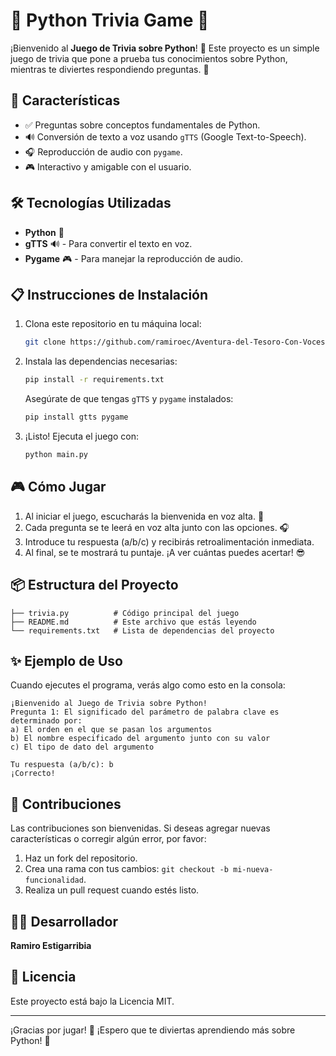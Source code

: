 
# 🧠 Python Trivia Game 🧠

¡Bienvenido al **Juego de Trivia sobre Python**! 🎉 Este proyecto es un simple juego de trivia que pone a prueba tus conocimientos sobre Python, mientras te diviertes respondiendo preguntas. 🐍

## 🚀 Características

- ✅ Preguntas sobre conceptos fundamentales de Python.
- 🔊 Conversión de texto a voz usando `gTTS` (Google Text-to-Speech).
- 🎧 Reproducción de audio con `pygame`.
- 🎮 Interactivo y amigable con el usuario.

## 🛠️ Tecnologías Utilizadas

- **Python** 🐍
- **gTTS** 🔊 - Para convertir el texto en voz.
- **Pygame** 🎮 - Para manejar la reproducción de audio.
  
## 📋 Instrucciones de Instalación

1. Clona este repositorio en tu máquina local:

    ```bash
    git clone https://github.com/ramiroec/Aventura-del-Tesoro-Con-Voces.git
    ```

2. Instala las dependencias necesarias:

    ```bash
    pip install -r requirements.txt
    ```

    Asegúrate de que tengas `gTTS` y `pygame` instalados:

    ```bash
    pip install gtts pygame
    ```

3. ¡Listo! Ejecuta el juego con:

    ```bash
    python main.py
    ```

## 🎮 Cómo Jugar

1. Al iniciar el juego, escucharás la bienvenida en voz alta. 🎉
2. Cada pregunta se te leerá en voz alta junto con las opciones. 🎧
3. Introduce tu respuesta (a/b/c) y recibirás retroalimentación inmediata.
4. Al final, se te mostrará tu puntaje. ¡A ver cuántas puedes acertar! 😎

## 📦 Estructura del Proyecto

```plaintext
├── trivia.py          # Código principal del juego
├── README.md          # Este archivo que estás leyendo
└── requirements.txt   # Lista de dependencias del proyecto
```

## ✨ Ejemplo de Uso

Cuando ejecutes el programa, verás algo como esto en la consola:

```plaintext
¡Bienvenido al Juego de Trivia sobre Python!
Pregunta 1: El significado del parámetro de palabra clave es determinado por:
a) El orden en el que se pasan los argumentos
b) El nombre especificado del argumento junto con su valor
c) El tipo de dato del argumento

Tu respuesta (a/b/c): b
¡Correcto!
```

## 🤝 Contribuciones

Las contribuciones son bienvenidas. Si deseas agregar nuevas características o corregir algún error, por favor:

1. Haz un fork del repositorio.
2. Crea una rama con tus cambios: `git checkout -b mi-nueva-funcionalidad`.
3. Realiza un pull request cuando estés listo.

## 👨‍💻 Desarrollador

**Ramiro Estigarribia**  

## 📝 Licencia

Este proyecto está bajo la Licencia MIT. 

---

¡Gracias por jugar! 🤗 ¡Espero que te diviertas aprendiendo más sobre Python! 🎉
